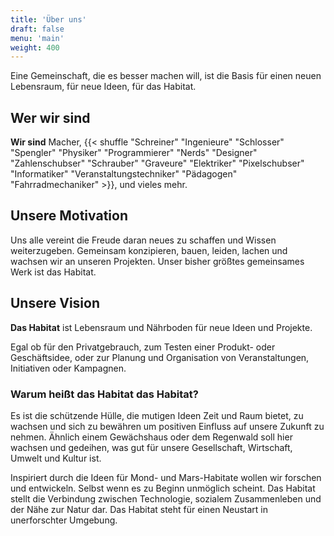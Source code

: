 ```yaml
---
title: 'Über uns'
draft: false
menu: 'main'
weight: 400
---
```


Eine Gemeinschaft, die es besser machen will, ist die Basis für einen neuen Lebensraum, für neue Ideen, für das Habitat.

## Wer wir sind

**Wir sind** Macher, {{< shuffle "Schreiner" "Ingenieure" "Schlosser" "Spengler" "Physiker" "Programmierer" "Nerds" "Designer" "Zahlenschubser" "Schrauber" "Graveure" "Elektriker" "Pixelschubser" "Informatiker" "Veranstaltungstechniker" "Pädagogen" "Fahrradmechaniker" >}}, und vieles mehr.

## Unsere Motivation

Uns alle vereint die Freude daran neues zu schaffen und Wissen weiterzugeben. Gemeinsam konzipieren, bauen, leiden, lachen und wachsen wir an unseren Projekten. Unser bisher größtes gemeinsames Werk ist das Habitat.

## Unsere Vision

**Das Habitat** ist Lebensraum und Nährboden für neue Ideen und Projekte.

Egal ob für den Privatgebrauch, zum Testen einer Produkt- oder Geschäftsidee, oder zur Planung und Organisation von Veranstaltungen, Initiativen oder Kampagnen.

### Warum heißt das Habitat das Habitat?

Es ist die schützende Hülle, die mutigen Ideen Zeit und Raum bietet, zu wachsen und sich zu bewähren um positiven Einfluss auf unsere Zukunft zu nehmen. Ähnlich einem Gewächshaus oder dem Regenwald soll hier wachsen und gedeihen, was gut für unsere Gesellschaft, Wirtschaft, Umwelt und Kultur ist.

Inspiriert durch die Ideen für Mond- und Mars-Habitate wollen wir forschen und entwickeln. Selbst wenn es zu Beginn unmöglich scheint. Das Habitat stellt die Verbindung zwischen Technologie, sozialem Zusammenleben und der Nähe zur Natur dar. Das Habitat steht für einen Neustart in unerforschter Umgebung.
